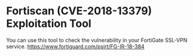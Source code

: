 # Fortiscan (CVE-2018-13379) Exploitation Tool
You can use this tool to check the vulnerability in your FortiGate SSL-VPN service.
https://www.fortiguard.com/psirt/FG-IR-18-384
